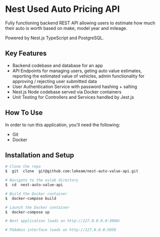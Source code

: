 # Nest Used Auto Pricing API
Fully functioning backend REST API allowing users to estimate how much their auto is worth based on make, model year and mileage.

Powered by Nest.js TypeScript and PostgreSQL.

## Key Features
* Backend codebase and database for an app
* API Endpoints for managing users, geting auto value estimates, reporting the estimated value of vehicles, admin functionality for approving / rejecting user submitted data
* User Authentication Service with password hashing + salting
* Nest.js Node codebase served via Docker containers
* Unit Testing for Controllers and Services handled by Jest.js

## How To Use
In order to run this application, you'll need the following:
- Git
- Docker

## Installation and Setup

```bash
# Clone the repo
$  git  clone  git@github.com:lokeam/nest-auto-value-api.git

# Navigate to the eslab directory
$  cd  nest-auto-value-api

# Build the Docker container
$  docker-compose build

# Launch the Docker container
$  docker-compose up

# Nest application loads on http://127.0.0.0.0:3000/

# PGAdmin interface loads on http://127.0.0.0:5050
```
